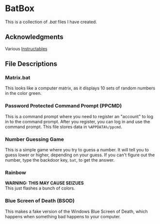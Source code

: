 # BatBox
This is a collection of _.bat_ files I have created.

## Acknowledgments
Various [Instructables](http://www.instructables.com/)

## File Descriptions
### Matrix.bat
This looks like a computer matrix, as it displays 10 sets of random numbers in the color green.

### Password Protected Command Prompt (PPCMD)
This is a command prompt where you need to register an "account" to log in to the command prompt. After you register, you can log in and use the command prompt. This file stores data in `%APPDATA%/ppcmd`.

### Number Guessing Game
This is a simple game where you try to guess a number. It will tell you to guess lower or higher, depending on your guess. If you can't figure out the number, type the backdoor key, `bat`, to get the answer.

### Rainbow
**WARNING: THIS MAY CAUSE SEIZUES**
<br>
This just flashes a bunch of colors.

### Blue Screen of Death (BSOD)
This makes a fake version of the Windows Blue Screen of Death, which happens when something bad happens to your computer.
